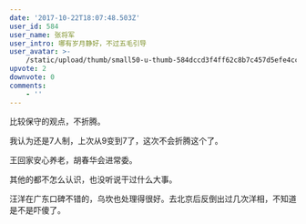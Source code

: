 ```yaml
---
date: '2017-10-22T18:07:48.503Z'
user_id: 584
user_name: 张将军
user_intro: 哪有岁月静好，不过五毛引导
user_avatar: >-
    /static/upload/thumb/small50-u-thumb-584dccd3f4ff62c8b7c457d5efe4cce4644294041c7.png
upvote: 2
downvote: 0
comments:
    - ''
---
```


比较保守的观点，不折腾。

我认为还是7人制，上次从9变到7了，这次不会折腾这个了。

王回家安心养老，胡春华会进常委。

其他的都不怎么认识，也没听说干过什么大事。

汪洋在广东口碑不错的，乌坎也处理得很好。去北京后反倒出过几次洋相，不知道是不是吓傻了。
